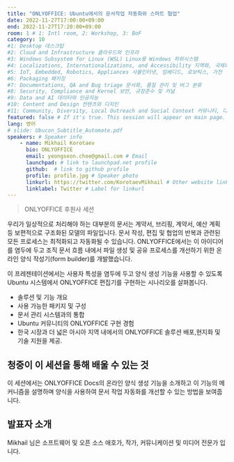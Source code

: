 ```yaml
---
title: "ONLYOFFICE: Ubuntu에서의 문서작업 자동화와 스마트 협업"
date: 2022-11-27T17:00:00+09:00
end: 2022-11-27T17:20:00+09:00
room: 1 # 1: Intl room, 2: Workshop, 3: BoF
category: 10
#1: Desktop 데스크탑
#2: Cloud and Infrastructure 클라우드와 인프라
#3: Windows Subsystem for Linux (WSL) Linux용 Windows 하위시스템
#4: Localizations, Internationalizations, and Accessibility 지역화, 국제화 및 접근성
#5: IoT, Embedded, Robotics, Appliances 사물인터넷, 임베디드, 로보틱스, 가전
#6: Packaging 패키징
#7: Documentations, QA and Bug triage 문서화, 품질 관리 및 버그 분류
#8: Security, Compliance and Kernel 보안, 규정준수 및 커널
#9: Data and AI 데이터와 인공지능
#10: Content and Design 컨텐츠와 디지인
#11: Community, Diversity, Local Outreach and Social Context 커뮤니티, 다양성, 지역 사회 협력과 사회적 관점
featured: false # If it's true. This session will appear on main page.
lang: 영어
# slide: Ubucon_Subtitle_Automate.pdf
speakers: # Speaker info
    - name: Mikhail Korotaev
      bio: ONLYOFFICE
      email: yeongseon.choe@gmail.com # Email
      launchpad: # link to launchpad.net profile
      github:  # link to github profile
      profile: profile.jpg # Speaker photo
      linkurl: https://twitter.com/KorotaevMikhail # Other website link url
      linklabel: Twitter # Label for linkurl
---
```


> ONLYOFFICE 후원사 세션

우리가 일상적으로 처리해야 하는 대부분의 문서는 계약서, 브리핑, 계약서, 예산 계획 등 보편적으로 구조화된 모델의 파일입니다. 문서 작성, 편집 및 협업의 반복과 관련된 모든 프로세스는 최적화되고 자동화될 수 있습니다. ONLYOFFICE에서는 이 아이디어를 염두에 두고 조직 문서 흐름 내에서 파일 생성 및 공유 프로세스를 개선하기 위한 온라인 양식 작성기(form builder)를 개발했습니다.

이 프레젠테이션에서는 사용자 특성을 염두에 두고 양식 생성 기능을 사용할 수 있도록 Ubuntu 시스템에서 ONLYOFFICE 편집기를 구현하는 시나리오를 살펴봅니다.

- 솔루션 및 기능 개요
- 사용 가능한 패키지 및 구성
- 문서 관리 시스템과의 통합
- Ubuntu 커뮤니티의 ONLYOFFICE 구현 경험
- 한국 시장과 더 넓은 아시아 지역 내에서의 ONLYOFFICE 솔루션 배포,현지화 및 기술 지원을 제공.

## 청중이 이 세션을 통해 배울 수 있는 것
이 세션에서는 ONLYOFFICE Docs의 온라인 양식 생성 기능을 소개하고 이 기능의 메커니즘을 설명하며 양식을 사용하여 문서 작업 자동화를 개선할 수 있는 방법을 보여줍니다.

## 발표자 소개
Mikhail 님은 소프트웨어 및 오픈 소스 애호가, 작가, 커뮤니케이션 및 미디어 전문가 입니다.